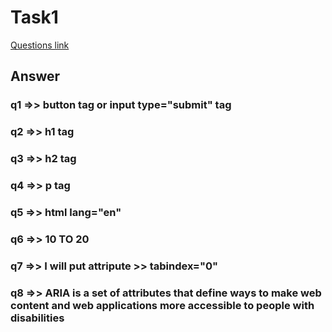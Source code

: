 # Task1

[Questions link](https://elzero.org/)

## Answer

### q1 =>> button tag or input type="submit"  tag

### q2 =>> h1 tag

### q3 =>> h2 tag

### q4 =>> p tag

### q5 =>>  html lang="en"

### q6 =>> 10 TO 20

### q7 =>> I will put attripute >> tabindex="0"

### q8 =>> ARIA is a set of attributes that define ways to make web content and web applications more accessible to people with disabilities

